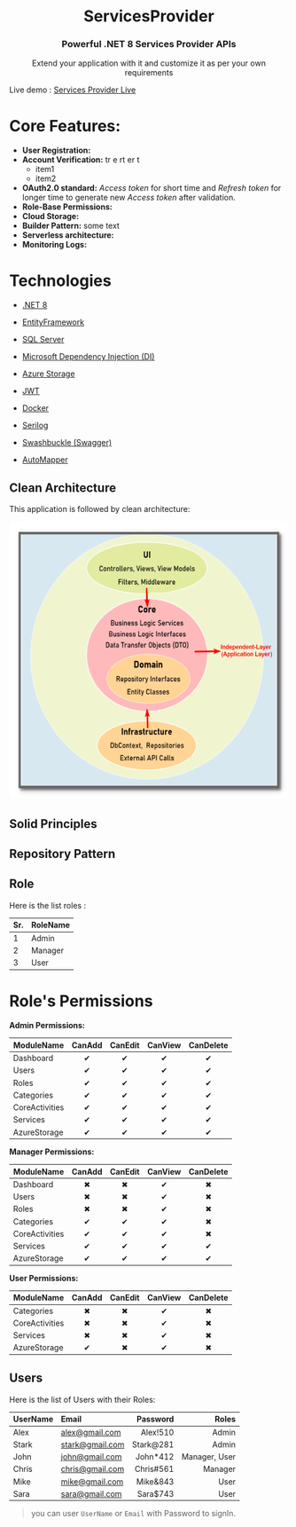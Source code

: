 <p align="center">
<h1 align="center">ServicesProvider</h1>
<h3 align="center"><strong>Powerful .NET 8 Services Provider APIs</strong></h3>
<p align="center">Extend your application with it and customize it as per your own requirements <p>



Live demo : [Services Provider Live](https://sp-azure-container.politesea-3d1e9621.australiaeast.azurecontainerapps.io)

# Core Features:
- **User Registration:**
- **Account Verification:** tr e rt er t
   - item1
   - item2
- **OAuth2.0 standard:** *Access token* for short time and *Refresh token* for longer time to generate new *Access token* after validation.
- **Role-Base Permissions:**
- **Cloud Storage:**
- **Builder Pattern:** some text
- **Serverless architecture:** 
- **Monitoring Logs:**

# Technologies

 - [.NET 8](https://learn.microsoft.com/en-us/dotnet/core/whats-new/dotnet-8)
 - [EntityFramework](https://learn.microsoft.com/en-us/ef/)
 - [SQL Server](https://www.microsoft.com/en-us/sql-server/sql-server-downloads)
 - [Microsoft Dependency Injection (DI)](https://learn.microsoft.com/en-us/dotnet/core/extensions/dependency-injection)
 - [Azure Storage](https://azure.microsoft.com/en-us/products/storage/blobs)
 - [JWT](https://jwt.io/)
 - [Docker](https://www.docker.com/)
 - [Serilog](https://serilog.net/)
 - [Swashbuckle (Swagger)](https://learn.microsoft.com/en-us/aspnet/core/tutorials/getting-started-with-swashbuckle?view=aspnetcore-7.0&tabs=visual-studio)

 - [AutoMapper](https://automapper.org/)

 ## Clean Architecture
 This application is followed by clean architecture:


<img src='./ServicesProvider.UI/wwwroot/images/clean-arch.png' height="500" >

## Solid Principles

## Repository Pattern

## Role

Here is  the list roles :

| Sr. | RoleName |
| --- | -------- |
| 1   | Admin    |
| 2   | Manager  |
| 3   | User     |


# Role's Permissions

**Admin Permissions:**


| ModuleName     | CanAdd | CanEdit | CanView | CanDelete |
| -------------- | :------: | :-------: | :-------: | :---------: |
| Dashboard      |  ✔      | ✔       | ✔       | ✔         |
| Users          | ✔      | ✔       | ✔       | ✔         |
| Roles          | ✔      | ✔       | ✔       | ✔         |
| Categories     | ✔      | ✔       | ✔       | ✔         |
| CoreActivities | ✔      | ✔       | ✔       | ✔         |
| Services       | ✔      | ✔       | ✔       | ✔         |
| AzureStorage   | ✔      | ✔       | ✔       | ✔         |


**Manager Permissions:**


|   ModuleName          | CanAdd | CanEdit | CanView | CanDelete |
| --------------- | :----: | :-----: | :-----: | :-------: |
| Dashboard       |   ✖    |    ✖    |    ✔    |    ✖      |
| Users           |   ✖    |    ✖    |    ✔    |    ✖      |
| Roles           |   ✖    |    ✖    |    ✔    |    ✖      |
| Categories      |   ✔    |    ✔    |    ✔    |    ✖      |
| CoreActivities  |   ✔    |    ✔    |    ✔    |    ✖      |
| Services        |   ✔    |    ✔    |    ✔    |    ✔      |
| AzureStorage    |   ✔    |    ✔    |    ✔    |    ✔      |


**User Permissions:** 

  


 | ModuleName     | CanAdd | CanEdit | CanView | CanDelete |
  | -------------- | :------: | :-------: | :-------: | :---------: |
  | Categories     | ✖      | ✖       | ✔       | ✖         |
  | CoreActivities | ✖      | ✖       | ✔       | ✖         |
  | Services       | ✖      | ✖       | ✔       | ✖         |
  | AzureStorage   | ✔      | ✖       | ✔       | ✖         |
  


## Users
Here is the list of Users with their Roles:


| UserName | Email            | Password  | Roles |
| -------- | :---------------- | ---------: |---------: |
| Alex     | alex@gmail.com  | Alex!510  |Admin|
| Stark    | stark@gmail.com | Stark@281 |Admin|
| John     | john@gmail.com  | John*412  |Manager, User|
| Chris    | chris@gmail.com | Chris#561 |Manager|
| Mike     | mike@gmail.com  | Mike&843  |User|
| Sara     | sara@gmail.com  | Sara$743  |User|



  >you can user `UserName` or `Email` with Password to signIn.